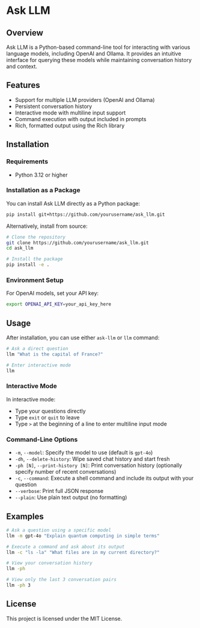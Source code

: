 # Ask LLM

## Overview
Ask LLM is a Python-based command-line tool for interacting with various language models, including OpenAI and Ollama. It provides an intuitive interface for querying these models while maintaining conversation history and context.

## Features
- Support for multiple LLM providers (OpenAI and Ollama)
- Persistent conversation history
- Interactive mode with multiline input support
- Command execution with output included in prompts
- Rich, formatted output using the Rich library

## Installation

### Requirements
- Python 3.12 or higher

### Installation as a Package
You can install Ask LLM directly as a Python package:
```bash
pip install git+https://github.com/yourusername/ask_llm.git
```

Alternatively, install from source:
```bash
# Clone the repository
git clone https://github.com/yourusername/ask_llm.git
cd ask_llm

# Install the package
pip install -e .
```

### Environment Setup
For OpenAI models, set your API key:
```bash
export OPENAI_API_KEY=your_api_key_here
```

## Usage

After installation, you can use either `ask-llm` or `llm` command:

```bash
# Ask a direct question
llm "What is the capital of France?"

# Enter interactive mode
llm
```

### Interactive Mode
In interactive mode:
- Type your questions directly
- Type `exit` or `quit` to leave
- Type `>` at the beginning of a line to enter multiline input mode

### Command-Line Options
- `-m`, `--model`: Specify the model to use (default is `gpt-4o`)
- `-dh`, `--delete-history`: Wipe saved chat history and start fresh
- `-ph [N]`, `--print-history [N]`: Print conversation history (optionally specify number of recent conversations)
- `-c`, `--command`: Execute a shell command and include its output with your question
- `--verbose`: Print full JSON response
- `--plain`: Use plain text output (no formatting)

## Examples

```bash
# Ask a question using a specific model
llm -m gpt-4o "Explain quantum computing in simple terms"

# Execute a command and ask about its output
llm -c "ls -la" "What files are in my current directory?"

# View your conversation history
llm -ph

# View only the last 3 conversation pairs
llm -ph 3
```

## License
This project is licensed under the MIT License.